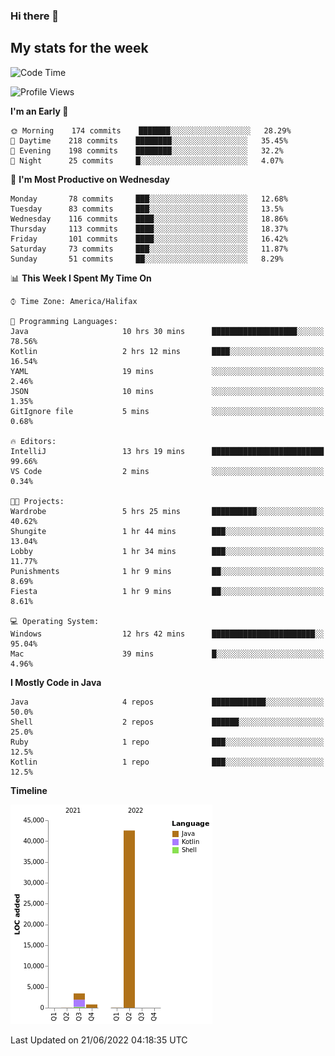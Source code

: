 ### Hi there 👋

## My stats for the week
<!--START_SECTION:waka-->
![Code Time](http://img.shields.io/badge/Code%20Time-286%20hrs%2013%20mins-blue)

![Profile Views](http://img.shields.io/badge/Profile%20Views-0-blue)

**I'm an Early 🐤** 

```text
🌞 Morning    174 commits    ███████░░░░░░░░░░░░░░░░░░   28.29% 
🌆 Daytime    218 commits    ████████░░░░░░░░░░░░░░░░░   35.45% 
🌃 Evening    198 commits    ████████░░░░░░░░░░░░░░░░░   32.2% 
🌙 Night      25 commits     █░░░░░░░░░░░░░░░░░░░░░░░░   4.07%

```
📅 **I'm Most Productive on Wednesday** 

```text
Monday       78 commits     ███░░░░░░░░░░░░░░░░░░░░░░   12.68% 
Tuesday      83 commits     ███░░░░░░░░░░░░░░░░░░░░░░   13.5% 
Wednesday    116 commits    ████░░░░░░░░░░░░░░░░░░░░░   18.86% 
Thursday     113 commits    ████░░░░░░░░░░░░░░░░░░░░░   18.37% 
Friday       101 commits    ████░░░░░░░░░░░░░░░░░░░░░   16.42% 
Saturday     73 commits     ███░░░░░░░░░░░░░░░░░░░░░░   11.87% 
Sunday       51 commits     ██░░░░░░░░░░░░░░░░░░░░░░░   8.29%

```


📊 **This Week I Spent My Time On** 

```text
⌚︎ Time Zone: America/Halifax

💬 Programming Languages: 
Java                     10 hrs 30 mins      ███████████████████░░░░░░   78.56% 
Kotlin                   2 hrs 12 mins       ████░░░░░░░░░░░░░░░░░░░░░   16.54% 
YAML                     19 mins             ░░░░░░░░░░░░░░░░░░░░░░░░░   2.46% 
JSON                     10 mins             ░░░░░░░░░░░░░░░░░░░░░░░░░   1.35% 
GitIgnore file           5 mins              ░░░░░░░░░░░░░░░░░░░░░░░░░   0.68%

🔥 Editors: 
IntelliJ                 13 hrs 19 mins      █████████████████████████   99.66% 
VS Code                  2 mins              ░░░░░░░░░░░░░░░░░░░░░░░░░   0.34%

🐱‍💻 Projects: 
Wardrobe                 5 hrs 25 mins       ██████████░░░░░░░░░░░░░░░   40.62% 
Shungite                 1 hr 44 mins        ███░░░░░░░░░░░░░░░░░░░░░░   13.04% 
Lobby                    1 hr 34 mins        ███░░░░░░░░░░░░░░░░░░░░░░   11.77% 
Punishments              1 hr 9 mins         ██░░░░░░░░░░░░░░░░░░░░░░░   8.69% 
Fiesta                   1 hr 9 mins         ██░░░░░░░░░░░░░░░░░░░░░░░   8.61%

💻 Operating System: 
Windows                  12 hrs 42 mins      ███████████████████████░░   95.04% 
Mac                      39 mins             █░░░░░░░░░░░░░░░░░░░░░░░░   4.96%

```

**I Mostly Code in Java** 

```text
Java                     4 repos             ████████████░░░░░░░░░░░░░   50.0% 
Shell                    2 repos             ██████░░░░░░░░░░░░░░░░░░░   25.0% 
Ruby                     1 repo              ███░░░░░░░░░░░░░░░░░░░░░░   12.5% 
Kotlin                   1 repo              ███░░░░░░░░░░░░░░░░░░░░░░   12.5%

```


**Timeline**

![Chart not found](https://raw.githubusercontent.com/lyndseyy/lyndseyy/main/charts/bar_graph.png) 


 Last Updated on 21/06/2022 04:18:35 UTC
<!--END_SECTION:waka-->